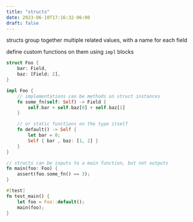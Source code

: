```yaml
---
title: "structs"
date: 2023-06-10T17:16:32-06:00
draft: false
---
```


structs group together multiple related values, with a name for each field

define custom functions on them using `impl` blocks

```rust
struct Foo {
    bar: Field,
    baz: [Field; 2],
}

impl Foo {
    // implementations can be methods on struct instances
    fn some_fn(self: Self) -> Field {
        self.bar + self.baz[0] + self.baz[1]
    }

    // or static functions on the type itself
    fn default() -> Self {
        let bar = 0;
        Self { bar , baz: [1, 2] }
    }
}

// structs can be inputs to a main function, but not outputs
fn main(foo: Foo) {
    assert(foo.some_fn() == 3);
}

#[test]
fn test_main() {
    let foo = Foo::default();
    main(foo);
}
```
